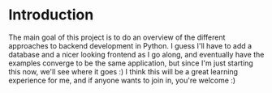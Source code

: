 # Introduction

The main goal of this project is to do an overview of the different approaches to backend development in Python. I guess I'll have to add a database and a nicer looking frontend as I go along, and eventually  have the examples converge to be the same application, but since I'm just starting this now, we'll see where it goes :) I think this will be a great learning experience for me, and if anyone wants to join in, you're welcome :)
